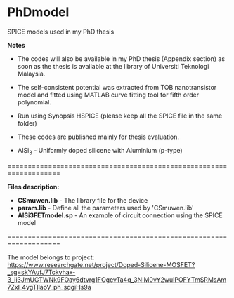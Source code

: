 # **PhDmodel**

SPICE models used in my PhD thesis





**Notes**

* The codes will also be available in my PhD thesis (Appendix section) as soon as the thesis is available at the library of Universiti Teknologi Malaysia.

* The self-consistent potential was extracted from TOB nanotransistor model and fitted using MATLAB curve fitting tool for fifth order polynomial.

* Run using Synopsis HSPICE (please keep all the SPICE file in the same folder)

* These codes are published mainly for thesis evaluation.

* AlSi<sub>3</sub> - Uniformly doped silicene with Aluminium (p-type)



===================================================================

**Files description:**

* **CSmuwen.lib** - The library file for the device
* **param.lib** - Define all the parameters used by 'CSmuwen.lib'
* **AlSi3FETmodel.sp** - An example of circuit connection using the SPICE model

===================================================================


The model belongs to project: https://www.researchgate.net/project/Doped-Silicene-MOSFET?_sg=skYAufJ7Tckvhax-3_ii3JmUGTWNk9FOay6dtvrg1FOgevTa4q_3NIM0vY2wulPOFYTmSRMsAm7Zxl_4ygTIlaoV_ph_sqgiHs9a
